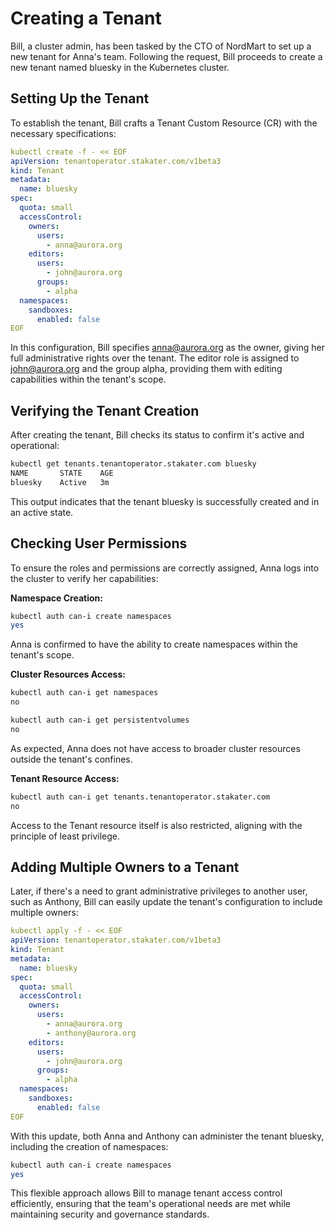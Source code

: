 # Creating a Tenant

Bill, a cluster admin, has been tasked by the CTO of NordMart to set up a new tenant for Anna's team. Following the request, Bill proceeds to create a new tenant named bluesky in the Kubernetes cluster.

## Setting Up the Tenant

To establish the tenant, Bill crafts a Tenant Custom Resource (CR) with the necessary specifications:

```yaml
kubectl create -f - << EOF
apiVersion: tenantoperator.stakater.com/v1beta3
kind: Tenant
metadata:
  name: bluesky
spec:
  quota: small
  accessControl:
    owners:
      users:
        - anna@aurora.org
    editors:
      users:
        - john@aurora.org
      groups:
        - alpha
  namespaces:
    sandboxes:
      enabled: false
EOF
```

In this configuration, Bill specifies <anna@aurora.org> as the owner, giving her full administrative rights over the tenant. The editor role is assigned to <john@aurora.org> and the group alpha, providing them with editing capabilities within the tenant's scope.

## Verifying the Tenant Creation

After creating the tenant, Bill checks its status to confirm it's active and operational:

```bash
kubectl get tenants.tenantoperator.stakater.com bluesky
NAME       STATE    AGE
bluesky    Active   3m
```

This output indicates that the tenant bluesky is successfully created and in an active state.

## Checking User Permissions

To ensure the roles and permissions are correctly assigned, Anna logs into the cluster to verify her capabilities:

**Namespace Creation:**

```bash
kubectl auth can-i create namespaces
yes
```

Anna is confirmed to have the ability to create namespaces within the tenant's scope.

**Cluster Resources Access:**

```bash
kubectl auth can-i get namespaces
no

kubectl auth can-i get persistentvolumes
no
```

As expected, Anna does not have access to broader cluster resources outside the tenant's confines.

**Tenant Resource Access:**

```bash
kubectl auth can-i get tenants.tenantoperator.stakater.com
no
```

Access to the Tenant resource itself is also restricted, aligning with the principle of least privilege.

## Adding Multiple Owners to a Tenant

Later, if there's a need to grant administrative privileges to another user, such as Anthony, Bill can easily update the tenant's configuration to include multiple owners:

```yaml
kubectl apply -f - << EOF
apiVersion: tenantoperator.stakater.com/v1beta3
kind: Tenant
metadata:
  name: bluesky
spec:
  quota: small
  accessControl:
    owners:
      users:
        - anna@aurora.org
        - anthony@aurora.org
    editors:
      users:
        - john@aurora.org
      groups:
        - alpha
  namespaces:
    sandboxes:
      enabled: false
EOF
```

With this update, both Anna and Anthony can administer the tenant bluesky, including the creation of namespaces:

```bash
kubectl auth can-i create namespaces
yes
```

This flexible approach allows Bill to manage tenant access control efficiently, ensuring that the team's operational needs are met while maintaining security and governance standards.
